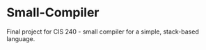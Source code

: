 Small-Compiler
==============

Final project for CIS 240 - small compiler for a simple, stack-based language. 
